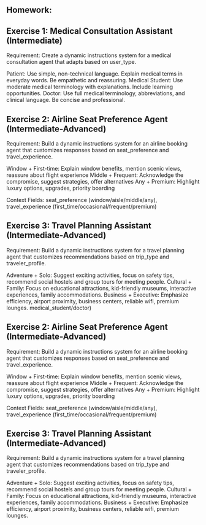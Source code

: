 ## Homework:
## Exercise 1: Medical Consultation Assistant (Intermediate)
Requirement: Create a dynamic instructions system for a medical consultation agent that adapts based on user_type.

Patient: Use simple, non-technical language. Explain medical terms in everyday words. Be empathetic and reassuring.
Medical Student: Use moderate medical terminology with explanations. Include learning opportunities.
Doctor: Use full medical terminology, abbreviations, and clinical language. Be concise and professional.

## Exercise 2: Airline Seat Preference Agent (Intermediate-Advanced)
Requirement: Build a dynamic instructions system for an airline booking agent that customizes responses based on seat_preference and travel_experience.

Window + First-time: Explain window benefits, mention scenic views, reassure about flight experience
Middle + Frequent: Acknowledge the compromise, suggest strategies, offer alternatives
Any + Premium: Highlight luxury options, upgrades, priority boarding

Context Fields: seat_preference (window/aisle/middle/any), travel_experience (first_time/occasional/frequent/premium)

## Exercise 3: Travel Planning Assistant (Intermediate-Advanced)
Requirement: Build a dynamic instructions system for a travel planning agent that customizes recommendations based on trip_type and traveler_profile.

Adventure + Solo: Suggest exciting activities, focus on safety tips, recommend social hostels and group tours for meeting people.
Cultural + Family: Focus on educational attractions, kid-friendly museums, interactive experiences, family accommodations.
Business + Executive: Emphasize efficiency, airport proximity, business centers, reliable wifi, premium lounges.
medical_student/doctor)


## Exercise 2: Airline Seat Preference Agent (Intermediate-Advanced)
Requirement: Build a dynamic instructions system for an airline booking agent that customizes responses based on seat_preference and travel_experience.

Window + First-time: Explain window benefits, mention scenic views, reassure about flight experience
Middle + Frequent: Acknowledge the compromise, suggest strategies, offer alternatives
Any + Premium: Highlight luxury options, upgrades, priority boarding

Context Fields: seat_preference (window/aisle/middle/any), travel_experience (first_time/occasional/frequent/premium)


## Exercise 3: Travel Planning Assistant (Intermediate-Advanced)
Requirement: Build a dynamic instructions system for a travel planning agent that customizes recommendations based on trip_type and traveler_profile.

Adventure + Solo: Suggest exciting activities, focus on safety tips, recommend social hostels and group tours for meeting people.
Cultural + Family: Focus on educational attractions, kid-friendly museums, interactive experiences, family accommodations.
Business + Executive: Emphasize efficiency, airport proximity, business centers, reliable wifi, premium lounges.
